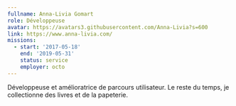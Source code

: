 ```yaml
---
fullname: Anna-Livia Gomart
role: Développeuse
avatar: https://avatars3.githubusercontent.com/Anna-Livia?s=600
link: https://www.anna-livia.com/
missions:
  - start: '2017-05-18'
    end: '2019-05-31'
    status: service
    employer: octo
---
```


Développeuse et amélioratrice de parcours utilisateur. Le reste du temps, je collectionne des livres et de la papeterie.
